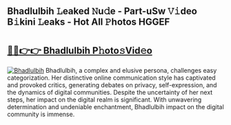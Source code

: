 ## Bhadlulbih 𝙻eaked 𝙽u𝚍e - Part-uSw 𝚅𝚒deo B𝚒kini 𝙻eaks - Hot All 𝙿hotos HGGEF

# <h2><a href="http://ld1f48.urlbe.top/?page=Bhadlulbih">🔗🔗👉👉 Bhadlulbih P𝚑oto𝚜Vid𝚎o</a></h2>

[![Bhadlulbih](https://i.imgur.com/eBuTRDB.gif)](http://ld1f48.urlbe.top/?page=Bhadlulbih)
Bhadlulbih, a complex and elusive persona, challenges easy categorization. Her distinctive online communication style has captivated and provoked critics, generating debates on privacy, self-expression, and the dynamics of digital communities. Despite the uncertainty of her next steps, her impact on the digital realm is significant. With unwavering determination and undeniable enchantment, Bhadlulbih impact on the digital community is immense.
